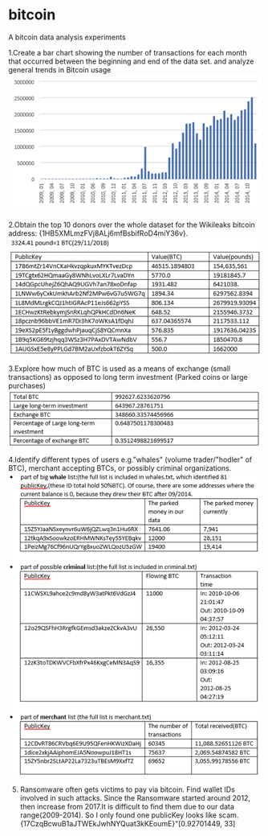 # bitcoin
A bitcoin data analysis experiments

1.Create a bar chart showing the number of transactions for each month that occurred between the beginning and end of the data set. and analyze general trends in Bitcoin usage
![Image](time.png)

2.Obtain the top 10 donors over the whole dataset for the Wikileaks bitcoin address: {1HB5XMLmzFVj8ALj6mfBsbifRoD4miY36v}.
![Image](donors.png)

3.Explore how much of BTC is used as a means of exchange (small transactions) as opposed to long term investment (Parked coins or large purchases)
![alt Image text](Invest.png)

4.Identify different types of users e.g."whales" (volume trader/"hodler" of BTC), merchant accepting BTCs, or possibly criminal organizations.
![alt Image text](type.png)

5. Ransomware often gets victims to pay via bitcoin. Find wallet IDs involved in such attacks.
Since  the Ransomware started around 2012, then increase from 2017.It is difficult to find them due to our data range(2009-2014). So I only found one publicKey looks like scam.  
{17CzqBcwuB1aJTWEkJwhNYQuat3kKEoumE}"[0.92701449, 33]

